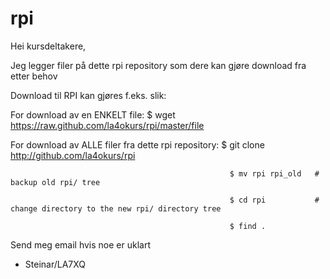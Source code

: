# rpi
Hei kursdeltakere,

Jeg legger filer på dette rpi repository som dere kan gjøre download fra etter behov


Download til RPI kan gjøres f.eks. slik:

For download av en ENKELT file:                $ wget https://raw.github.com/la4okurs/rpi/master/file


For download av ALLE filer fra dette rpi repository: $ git clone http://github.com/la4okurs/rpi

                                                     $ mv rpi rpi_old   # backup old rpi/ tree
                                                     
                                                     $ cd rpi           # change directory to the new rpi/ directory tree   
                                                     
                                                     $ find .

Send meg email hvis noe er uklart

- Steinar/LA7XQ
